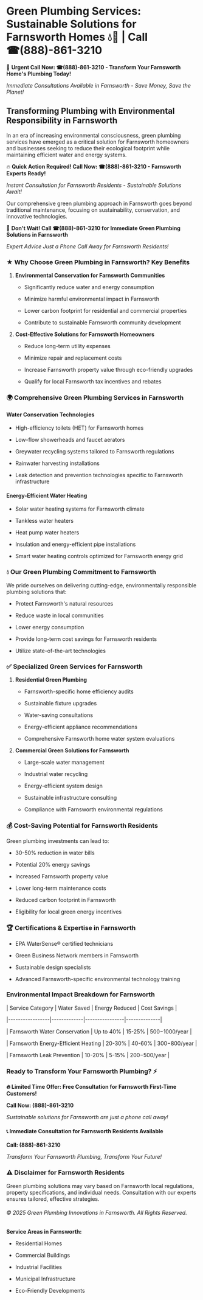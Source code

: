 # Green Plumbing Services: Sustainable Solutions for Farnsworth Homes 💧🌿 | Call ☎(888)-861-3210

🚨 **Urgent Call Now: ☎(888)-861-3210 - Transform Your Farnsworth Home's Plumbing Today!**
*Immediate Consultations Available in Farnsworth - Save Money, Save the Planet!*

## Transforming Plumbing with Environmental Responsibility in Farnsworth

In an era of increasing environmental consciousness, green plumbing services have emerged as a critical solution for Farnsworth homeowners and businesses seeking to reduce their ecological footprint while maintaining efficient water and energy systems. 

🔥 **Quick Action Required! Call Now: ☎(888)-861-3210 - Farnsworth Experts Ready!**
*Instant Consultation for Farnsworth Residents - Sustainable Solutions Await!*

Our comprehensive green plumbing approach in Farnsworth goes beyond traditional maintenance, focusing on sustainability, conservation, and innovative technologies.

🚨 **Don't Wait! Call ☎(888)-861-3210 for Immediate Green Plumbing Solutions in Farnsworth**
*Expert Advice Just a Phone Call Away for Farnsworth Residents!*

### ★ Why Choose Green Plumbing in Farnsworth? Key Benefits

1. **Environmental Conservation for Farnsworth Communities** 
   - Significantly reduce water and energy consumption
   - Minimize harmful environmental impact in Farnsworth
   - Lower carbon footprint for residential and commercial properties
   - Contribute to sustainable Farnsworth community development

2. **Cost-Effective Solutions for Farnsworth Homeowners** 
   - Reduce long-term utility expenses
   - Minimize repair and replacement costs
   - Increase Farnsworth property value through eco-friendly upgrades
   - Qualify for local Farnsworth tax incentives and rebates

### 🌍 Comprehensive Green Plumbing Services in Farnsworth

#### Water Conservation Technologies
- High-efficiency toilets (HET) for Farnsworth homes
- Low-flow showerheads and faucet aerators
- Greywater recycling systems tailored to Farnsworth regulations
- Rainwater harvesting installations
- Leak detection and prevention technologies specific to Farnsworth infrastructure

#### Energy-Efficient Water Heating
- Solar water heating systems for Farnsworth climate
- Tankless water heaters
- Heat pump water heaters
- Insulation and energy-efficient pipe installations
- Smart water heating controls optimized for Farnsworth energy grid

### 💧 Our Green Plumbing Commitment to Farnsworth

We pride ourselves on delivering cutting-edge, environmentally responsible plumbing solutions that:
- Protect Farnsworth's natural resources
- Reduce waste in local communities
- Lower energy consumption
- Provide long-term cost savings for Farnsworth residents
- Utilize state-of-the-art technologies

### ✅ Specialized Green Services for Farnsworth

1. **Residential Green Plumbing**
   - Farnsworth-specific home efficiency audits
   - Sustainable fixture upgrades
   - Water-saving consultations
   - Energy-efficient appliance recommendations
   - Comprehensive Farnsworth home water system evaluations

2. **Commercial Green Solutions for Farnsworth**
   - Large-scale water management
   - Industrial water recycling
   - Energy-efficient system design
   - Sustainable infrastructure consulting
   - Compliance with Farnsworth environmental regulations

### 💰 Cost-Saving Potential for Farnsworth Residents

Green plumbing investments can lead to:
- 30-50% reduction in water bills
- Potential 20% energy savings
- Increased Farnsworth property value
- Lower long-term maintenance costs
- Reduced carbon footprint in Farnsworth
- Eligibility for local green energy incentives

### 🏆 Certifications & Expertise in Farnsworth

- EPA WaterSense® certified technicians
- Green Business Network members in Farnsworth
- Sustainable design specialists
- Advanced Farnsworth-specific environmental technology training

### Environmental Impact Breakdown for Farnsworth

| Service Category | Water Saved | Energy Reduced | Cost Savings |
|-----------------|-------------|----------------|--------------|
| Farnsworth Water Conservation | Up to 40% | 15-25% | $500-$1000/year |
| Farnsworth Energy-Efficient Heating | 20-30% | 40-60% | $300-$800/year |
| Farnsworth Leak Prevention | 10-20% | 5-15% | $200-$500/year |

### Ready to Transform Your Farnsworth Plumbing? ⚡

**🔥 Limited Time Offer: Free Consultation for Farnsworth First-Time Customers!**

**Call Now: (888)-861-3210**
*Sustainable solutions for Farnsworth are just a phone call away!*

#### 📞 Immediate Consultation for Farnsworth Residents Available

**Call: (888)-861-3210**
*Transform Your Farnsworth Plumbing, Transform Your Future!*

### ⚠️ Disclaimer for Farnsworth Residents

Green plumbing solutions may vary based on Farnsworth local regulations, property specifications, and individual needs. Consultation with our experts ensures tailored, effective strategies.

###### © 2025 Green Plumbing Innovations in Farnsworth. All Rights Reserved.

**Service Areas in Farnsworth:** 
- Residential Homes
- Commercial Buildings
- Industrial Facilities
- Municipal Infrastructure
- Eco-Friendly Developments